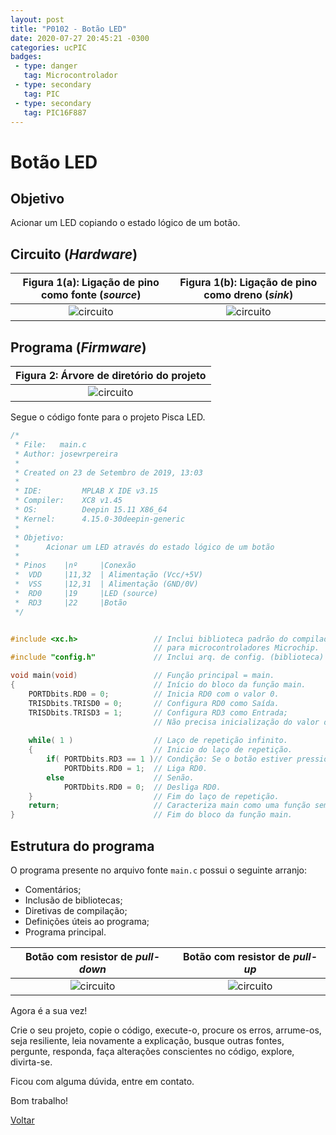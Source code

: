 ```yaml
---
layout: post
title: "P0102 - Botão LED"
date: 2020-07-27 20:45:21 -0300
categories: ucPIC
badges:
 - type: danger
   tag: Microcontrolador
 - type: secondary
   tag: PIC
 - type: secondary
   tag: PIC16F887
---
```


# Botão LED

## Objetivo

Acionar um LED copiando o estado lógico de um botão.

<!--more-->

## Circuito (*Hardware*)

| Figura 1(a): Ligação de pino como fonte (*source*) | Figura 1(b): Ligação de pino como dreno (*sink*) |
|:------------------------------:|:------:|
| ![circuito]({{site.baseurlimg}}/_posts/tUcPIC/imgP0102/P0102-botaoLED-pulldownres.gif{{site.rawimg}})| ![circuito]({{site.baseurlimg}}/_posts/tUcPIC/imgP0102/P0102-botaoLED-pullupres.gif{{site.rawimg}})|



## Programa (*Firmware*)


| Figura 2: Árvore de diretório do projeto |
|:------------------------------:|
| ![circuito]({{site.baseurlimg}}/_posts/tUcPIC/imgP0102/projectTree.jpg{{site.rawimg}})| 


Segue o código fonte para o projeto Pisca LED.


``` C
/*
 * File:   main.c
 * Author: josewrpereira
 *
 * Created on 23 de Setembro de 2019, 13:03
 * 
 * IDE:         MPLAB X IDE v3.15
 * Compiler:    XC8 v1.45
 * OS:          Deepin 15.11 X86_64
 * Kernel:      4.15.0-30deepin-generic
 * 
 * Objetivo: 
 *      Acionar um LED através do estado lógico de um botão
 * 
 * Pinos    |nº     |Conexão
 *  VDD     |11,32  | Alimentação (Vcc/+5V)
 *  VSS     |12,31  | Alimentação (GND/0V)
 *  RD0     |19     |LED (source)
 *  RD3     |22     |Botão
 */


#include <xc.h>                 // Inclui biblioteca padrão do compilador XC8 
                                // para microcontroladores Microchip.
#include "config.h"             // Inclui arq. de config. (biblioteca) local.

void main(void)                 // Função principal = main.
{                               // Início do bloco da função main.
    PORTDbits.RD0 = 0;          // Inicia RD0 com o valor 0.
    TRISDbits.TRISD0 = 0;       // Configura RD0 como Saída.
    TRISDbits.TRISD3 = 1;       // Configura RD3 como Entrada;
                                // Não precisa inicialização do valor do pino.
    
    while( 1 )                  // Laço de repetição infinito.
    {                           // Inicio do laço de repetição.
        if( PORTDbits.RD3 == 1 )// Condição: Se o botão estiver pressionado.
            PORTDbits.RD0 = 1;  // Liga RD0.
        else                    // Senão.
            PORTDbits.RD0 = 0;  // Desliga RD0.
    }                           // Fim do laço de repetição.
    return;                     // Caracteriza main como uma função sem retorno.
}                               // Fim do bloco da função main.

```


## Estrutura do programa

O programa presente no arquivo fonte `main.c` possui o seguinte arranjo:
* Comentários;
* Inclusão de bibliotecas;
* Diretivas de compilação;
* Definições úteis ao programa;
* Programa principal.


| Botão com resistor de *pull-down* | Botão com resistor de *pull-up* |
|:------------------------------:|:------:|
| ![circuito]({{site.baseurlimg}}/_posts/tUcPIC/imgP0102/P0102-botaoLED-pulldownres.gif{{site.rawimg}})| ![circuito]({{site.baseurlimg}}/_posts/tUcPIC/imgP0102/P0102-botaoLED-pulldownres.gif{{site.rawimg}})|


Agora é a sua vez! 

Crie o seu projeto, copie o código, execute-o, procure os erros, arrume-os, seja resiliente, leia novamente a explicação, busque outras fontes, pergunte, responda, faça alterações conscientes no código, explore, divirta-se.

Ficou com alguma dúvida, entre em contato. 

Bom trabalho! 

[Voltar]({{site.baseurl}}/docs/tecnology/ucPIC)